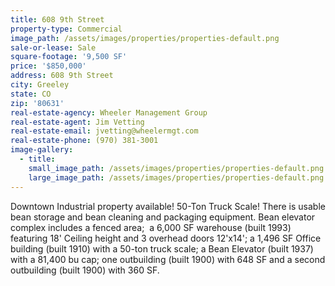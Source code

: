 ```yaml
---
title: 608 9th Street
property-type: Commercial
image_path: /assets/images/properties/properties-default.png
sale-or-lease: Sale
square-footage: '9,500 SF'
price: '$850,000'
address: 608 9th Street
city: Greeley
state: CO
zip: '80631'
real-estate-agency: Wheeler Management Group
real-estate-agent: Jim Vetting
real-estate-email: jvetting@wheelermgt.com
real-estate-phone: (970) 381-3001
image-gallery:
  - title:
    small_image_path: /assets/images/properties/properties-default.png
    large_image_path: /assets/images/properties/properties-default.png
---
```


Downtown Industrial property available\! 50-Ton Truck Scale\! There is usable bean storage and bean cleaning and packaging equipment. Bean elevator complex includes a fenced area; &nbsp;a 6,000 SF warehouse (built 1993) featuring 18' Ceiling height and 3 overhead doors 12'x14'; a 1,496 SF Office building (built 1910) with a 50-ton truck scale; a Bean Elevator (built 1937) with a 81,400 bu cap; one outbuilding (built 1900) with 648 SF and a second outbuilding (built 1900) with 360 SF.